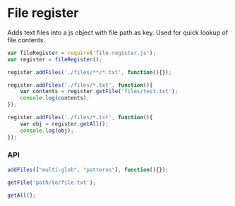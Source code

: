 # File register
Adds text files into a js object with file path as key. Used for quick lookup of file contents.


```js
var fileRegister = require('file-register.js');
var register = fileRegister();
```

```js
register.addFiles('./files/**/*.txt', function(){});
```

```js
register.addFiles('./files/*.txt', function(){
    var contents = register.getFile('files/test.txt');
    console.log(contents);
});
```

```js
register.addFiles('./files/*.txt', function(){
    var obj = register.getAll();
    console.log(obj);
});
```

### API
```js
addFiles(["multi-glob", "patterns"], function(){});
```
```js
getFile('path/to/file.txt');
```

```js
getAll();
```